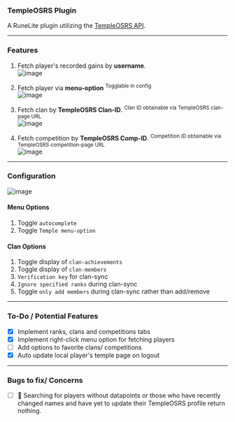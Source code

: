 ### TempleOSRS Plugin

A RuneLite plugin utilizing the [TempleOSRS API](https://templeosrs.com/api_doc.php). <br>
- - -

### Features

1. Fetch player's recorded gains by **username**. <br>
   ![image](https://user-images.githubusercontent.com/60162255/170362329-212ec277-db30-4e3b-b590-babed7ba2d16.png)

2. Fetch player via **menu-option** <sup>Togglable in config</sup> <br>
   ![image](https://user-images.githubusercontent.com/60162255/172024020-49c2df01-ce6e-47a5-9571-c3dad2a03714.png)

3. Fetch clan by **TempleOSRS Clan-ID**. <sup>Clan ID obtainable via TempleOSRS clan-page URL</sup> <br>
   ![image](https://user-images.githubusercontent.com/60162255/170362348-d1b1774e-e918-4d8f-8e1e-9dc5173d21bb.png)

4. Fetch competition by **TempleOSRS Comp-ID**. <sup>Competition ID obtainable via TempleOSRS competition-page
   URL</sup> <br>
   ![image](https://user-images.githubusercontent.com/60162255/170364287-95dc2423-add6-4564-ba8e-ea04a201b9c5.png)

- - -

### Configuration

![image](https://user-images.githubusercontent.com/60162255/172024203-b56cefa6-6d7b-44dd-8625-c95b04c734dc.png)

#### Menu Options

1. Toggle `autocomplete`
2. Toggle `Temple menu-option`

#### Clan Options

1. Toggle display of `clan-achievements`
2. Toggle display of `clan-members`
3. `Verification key` for clan-sync
4. `Ignore specified ranks` during clan-sync
5. Toggle `only add members` during clan-sync rather than add/remove

- - -

### To-Do / Potential Features

- [x] Implement ranks, clans and competitions tabs
- [x] Implement right-click menu option for fetching players
- [ ] Add options to favorite clans/ competitions
- [x] Auto update local player's temple page on logout

- - -

### Bugs to fix/ Concerns

- [ ] 🐛 Searching for players without datapoints or those who have recently changed names and have yet to update their
  TempleOSRS profile return nothing.
